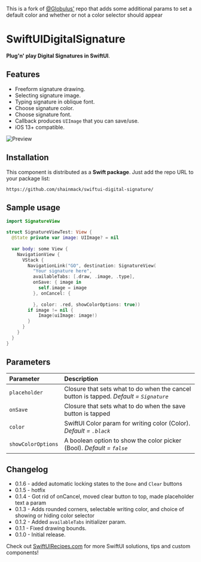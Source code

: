 This is a fork of [@Globulus'](https://github.com/globulus) repo that adds some additional params to set a default color and whether or not a color selector should appear
# SwiftUIDigitalSignature

**Plug'n' play Digital Signatures in SwiftUI**.

## Features

* Freeform signature drawing.
* Selecting signature image.
* Typing signature in oblique font.
* Choose signature color.
* Choose signature font.
* Callback produces `UIImage` that you can save/use.
* iOS 13+ compatible.

![Preview](https://github.com/globulus/swiftui-digital-signature/blob/main/Images/preview.gif?raw=true)

## Installation

This component is distributed as a **Swift package**. Just add the repo URL to your package list:

```text
https://github.com/shainmack/swiftui-digital-signature/
```

## Sample usage

```swift
import SignatureView

struct SignatureViewTest: View {
  @State private var image: UIImage? = nil
    
  var body: some View {
    NavigationView {
      VStack {
        NavigationLink("GO", destination: SignatureView(
          "Your signature here",
          availableTabs: [.draw, .image, .type],
          onSave: { image in
            self.image = image
          }, onCancel: {
                  
          }, color: .red, showColorOptions: true))
        if image != nil {
            Image(uiImage: image!)
        }
      }
    }
  }
}
```

## Parameters

| Parameter | Description                                                                                      |
| :----------------- | :-------------------------------------------------------------------------------------- |
| `placeholder`      | Closure that sets what to do when the cancel button is tapped. *Default = `Signature`*  |
| `onSave`           | Closure that sets what to do when the save button is tapped                             |
| `color`            | SwiftUI Color param for writing color (Color). *Default = `.black`*                     |
| `showColorOptions` | A boolean option to show the color picker (Bool). *Default = `false`*                   |

## Changelog

* 0.1.6 - added automatic locking states to the `Done` and `Clear` buttons
* 0.1.5 - hotfix
* 0.1.4 - Got rid of onCancel, moved clear button to top, made placeholder text a param
* 0.1.3 - Adds rounded corners, selectable writing color, and choice of showing or hiding color selector
* 0.1.2 - Added `availableTabs` initializer param.
* 0.1.1 - Fixed drawing bounds.
* 0.1.0 - Initial release.

Check out [SwiftUIRecipes.com](https://swiftuirecipes.com) for more SwiftUI solutions, tips and custom components!
